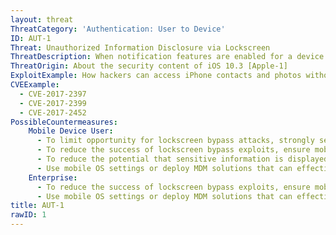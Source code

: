 ```yaml
---
layout: threat
ThreatCategory: 'Authentication: User to Device'
ID: AUT-1
Threat: Unauthorized Information Disclosure via Lockscreen
ThreatDescription: When notification features are enabled for a device and mobile app, any sensitive information contained in a notification may be displayed on screen, even when the device is locked. An attacker with proximity to a locked device may gain unauthorized access to that information. Additional device features, such as voice-operated assistants (e.g., Siri, Cortana) may also allow an attacker with physical or voice access to a locked device to access sensitive information, such as contacts or reminders.
ThreatOrigin: About the security content of iOS 10.3 [Apple-1]
ExploitExample: How hackers can access iPhone contacts and photos without a password [^129]
CVEExample:
  - CVE-2017-2397
  - CVE-2017-2399
  - CVE-2017-2452
PossibleCountermeasures:
    Mobile Device User:
      - To limit opportunity for lockscreen bypass attacks, strongly secure mobile devices when not directly attended.
      - To reduce the success of lockscreen bypass exploits, ensure mobile OS security updates are installed in a timely manner
      - To reduce the potential that sensitive information is displayed on the lock screen, use mobile OS settings to disable access to notification features for apps that may receive sensitive content, or configure such notifications to only display when the device is unlocked.
      - Use mobile OS settings or deploy MDM solutions that can effectively enforce policies to limit the data or services available while the device screen is locked (e.g., notifications, voice-operated assistants, camera)
    Enterprise:
      - To reduce the success of lockscreen bypass exploits, ensure mobile OS security updates are installed in a timely manner
      - Use mobile OS settings or deploy MDM solutions that can effectively enforce policies to limit the data or services available while the device screen is locked (e.g., notifications, voice-operated assistants, camera)
title: AUT-1
rawID: 1
---
```


